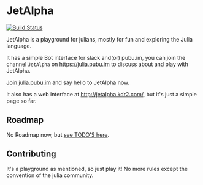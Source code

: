 # JetAlpha

[![Build Status](https://travis-ci.org/KDr2/JetAlpha.jl.svg)](https://travis-ci.org/KDr2/JetAlpha.jl)

JetAlpha is a playground for julians, mostly for fun and exploring the Julia language.

It has a simple Bot interface for slack and(or) pubu.im, you can join the channel
`JetAlpha` on https://julia.pubu.im to discuss about and play with JetAlpha.

[Join julia.pubu.im](https://julia.pubu.im/reg/8n4bwmmlkym8c98 "PUBU IM") and say
hello to JetAlpha now.

It also has a web interface at http://jetalpha.kdr2.com/, but it's just a simple page
so far.


## Roadmap

No Roadmap now, but [see TODO'S here](https://github.com/KDr2/JetAlpha.jl/blob/master/TODO.md "TODO'S").

## Contributing

It's a playground as mentioned, so just play it!
No more rules except the convention of the julia community.
